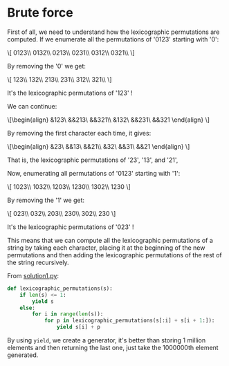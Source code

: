 # Brute force

First of all, we need to understand how the lexicographic permutations are
computed. If we enumerate all the permutations of '0123' starting with '0':

\\[ 0123\\\\ 0132\\\\ 0213\\\\ 0231\\\\ 0312\\\\ 0321\\\\ \\]

By removing the '0' we get:

\\[ 123\\\\ 132\\\\ 213\\\\ 231\\\\ 312\\\\ 321\\\\ \\]

It's the lexicographic permutations of '123' !

We can continue:

\\[\begin{align} &123\ &&213\ &&321\\\\ &132\ &&231\ &&321 \end{align} \\]

By removing the first character each time, it gives:

\\[\begin{align} &23\ &&13\ &&21\\\\ &32\ &&31\ &&21 \end{align} \\]

That is, the lexicographic permutations of '23', '13', and '21',

Now, enumerating all permutations of '0123' starting with '1':

\\[ 1023\\\\ 1032\\\\ 1203\\\\ 1230\\\\ 1302\\\\ 1230 \\]

By removing the '1' we get:

\\[ 023\\\\ 032\\\\ 203\\\\ 230\\\\ 302\\\\ 230 \\]

It's the lexicographic permutations of '023' !

This means that we can compute all the lexicographic permutations of a string by
taking each character, placing it at the beginning of the new permutations and
then adding the lexicographic permutations of the rest of the string
recursively.

From [solution1.py](https://github.com/TurtleSmoke/Project-Euler/blob/main/problems/problem_0024/solution1.py):

```python
def lexicographic_permutations(s):
    if len(s) <= 1:
        yield s
    else:
        for i in range(len(s)):
            for p in lexicographic_permutations(s[:i] + s[i + 1:]):
                yield s[i] + p
```

By using `yield`, we create a generator, it's better than storing 1 million
elements and then returning the last one, just take the 1000000th element
generated.
